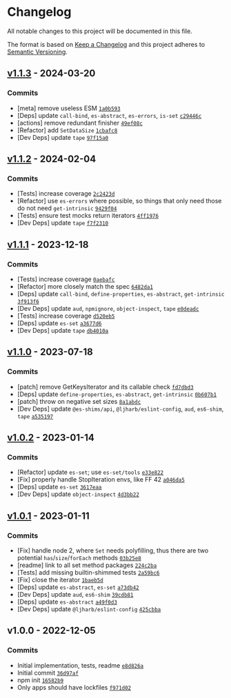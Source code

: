 # Changelog

All notable changes to this project will be documented in this file.

The format is based on [Keep a Changelog](https://keepachangelog.com/en/1.0.0/)
and this project adheres to [Semantic Versioning](https://semver.org/spec/v2.0.0.html).

## [v1.1.3](https://github.com/es-shims/Set.prototype.isDisjointFrom/compare/v1.1.2...v1.1.3) - 2024-03-20

### Commits

- [meta] remove useless ESM [`1a0b593`](https://github.com/es-shims/Set.prototype.isDisjointFrom/commit/1a0b59309a2327d39334f9ab2444db0d8977be38)
- [Deps] update `call-bind`, `es-abstract`, `es-errors`, `is-set` [`c29446c`](https://github.com/es-shims/Set.prototype.isDisjointFrom/commit/c29446c60345927b8c725aefae83a7329948aec8)
- [actions] remove redundant finisher [`49ef08c`](https://github.com/es-shims/Set.prototype.isDisjointFrom/commit/49ef08c2841ce48fc08773c8b4c5836919079fe4)
- [Refactor] add `SetDataSize` [`1cbafc8`](https://github.com/es-shims/Set.prototype.isDisjointFrom/commit/1cbafc8281df41dd9e937bdcb6f72c94ae02b822)
- [Dev Deps] update `tape` [`97f15a0`](https://github.com/es-shims/Set.prototype.isDisjointFrom/commit/97f15a0a2d068828aaee33fdb633e3dda3b84462)

## [v1.1.2](https://github.com/es-shims/Set.prototype.isDisjointFrom/compare/v1.1.1...v1.1.2) - 2024-02-04

### Commits

- [Tests] increase coverage [`2c2423d`](https://github.com/es-shims/Set.prototype.isDisjointFrom/commit/2c2423d354d61ec8fefac8ae0f1bc41882d582bb)
- [Refactor] use `es-errors` where possible, so things that only need those do not need `get-intrinsic` [`9429f04`](https://github.com/es-shims/Set.prototype.isDisjointFrom/commit/9429f04cb5114414dd8f94fe57f701897da7c4cf)
- [Tests] ensure test mocks return iterators [`4ff1976`](https://github.com/es-shims/Set.prototype.isDisjointFrom/commit/4ff1976caaa40aa269ae64b5e43c1b0c75da9763)
- [Dev Deps] update `tape` [`f7f2310`](https://github.com/es-shims/Set.prototype.isDisjointFrom/commit/f7f2310809891e51a7835bed9c9a50805040f04a)

## [v1.1.1](https://github.com/es-shims/Set.prototype.isDisjointFrom/compare/v1.1.0...v1.1.1) - 2023-12-18

### Commits

- [Tests] increase coverage [`0aebafc`](https://github.com/es-shims/Set.prototype.isDisjointFrom/commit/0aebafcc68460e5d9d92f6b5e9f1e6d80b340af0)
- [Refactor] more closely match the spec [`6482da1`](https://github.com/es-shims/Set.prototype.isDisjointFrom/commit/6482da1b9753036f41400644982c6d7b42552887)
- [Deps] update `call-bind`, `define-properties`, `es-abstract`, `get-intrinsic` [`3f913f6`](https://github.com/es-shims/Set.prototype.isDisjointFrom/commit/3f913f689b0909b02cb82e435f1acb910f4faa6d)
- [Dev Deps] update `aud`, `npmignore`, `object-inspect`, `tape` [`e0deadc`](https://github.com/es-shims/Set.prototype.isDisjointFrom/commit/e0deadc0289c3d68e5b4372d8030baf361b72be0)
- [Tests] increase coverage [`d520eb5`](https://github.com/es-shims/Set.prototype.isDisjointFrom/commit/d520eb54f15d6febb573af29cc4d5792441ef5ee)
- [Deps] update `es-set` [`a3677d6`](https://github.com/es-shims/Set.prototype.isDisjointFrom/commit/a3677d6cda023269e94463500eb1e9e5b58a6cf6)
- [Dev Deps] update `tape` [`db4010a`](https://github.com/es-shims/Set.prototype.isDisjointFrom/commit/db4010a51431f3b941084b414f419c075d5dc549)

## [v1.1.0](https://github.com/es-shims/Set.prototype.isDisjointFrom/compare/v1.0.2...v1.1.0) - 2023-07-18

### Commits

- [patch] remove GetKeysIterator and its callable check [`fd7dbd3`](https://github.com/es-shims/Set.prototype.isDisjointFrom/commit/fd7dbd3dde968596953cd0453e40ff544ed10a97)
- [Deps] update `define-properties`, `es-abstract`, `get-intrinsic` [`0b607b1`](https://github.com/es-shims/Set.prototype.isDisjointFrom/commit/0b607b19e71015825e14baf84b9b0f0e41ab6983)
- [patch] throw on negative set sizes [`8a1abdc`](https://github.com/es-shims/Set.prototype.isDisjointFrom/commit/8a1abdca8777cf4df3a27d12f0f623937c85dde6)
- [Dev Deps] update `@es-shims/api`, `@ljharb/eslint-config`, `aud`, `es6-shim`, `tape` [`a535197`](https://github.com/es-shims/Set.prototype.isDisjointFrom/commit/a535197b7acaff39d0da2158d58c27f549bc0d15)

## [v1.0.2](https://github.com/es-shims/Set.prototype.isDisjointFrom/compare/v1.0.1...v1.0.2) - 2023-01-14

### Commits

- [Refactor] update `es-set`; use `es-set/tools` [`e33e822`](https://github.com/es-shims/Set.prototype.isDisjointFrom/commit/e33e82223f5e1dddc36f22b5ad2b85232fe6f2d3)
- [Fix] properly handle StopIteration envs, like FF 42 [`a046da5`](https://github.com/es-shims/Set.prototype.isDisjointFrom/commit/a046da59547e2a69787da6cdbf28b5429d7b4a35)
- [Deps] update `es-set` [`3617eaa`](https://github.com/es-shims/Set.prototype.isDisjointFrom/commit/3617eaa710661c8e39fe9bc87a5a8ba81669b7fe)
- [Dev Deps] update `object-inspect` [`4d3bb22`](https://github.com/es-shims/Set.prototype.isDisjointFrom/commit/4d3bb22a6ff85d6384a3aa61944778b212ef2351)

## [v1.0.1](https://github.com/es-shims/Set.prototype.isDisjointFrom/compare/v1.0.0...v1.0.1) - 2023-01-11

### Commits

- [Fix] handle node 2, where `Set` needs polyfilling, thus there are two potential `has`/`size`/`forEach` methods [`03b25e8`](https://github.com/es-shims/Set.prototype.isDisjointFrom/commit/03b25e8455b57e5e833f325b3bd7b571b639abcb)
- [readme] link to all set method packages [`224c2ba`](https://github.com/es-shims/Set.prototype.isDisjointFrom/commit/224c2baf9596454bfaeb85aba27251a31fa72eff)
- [Tests] add missing builtin-shimmed tests [`2a59bc6`](https://github.com/es-shims/Set.prototype.isDisjointFrom/commit/2a59bc66ba4147eaeb4e781d3fbb18336f0ff03a)
- [Fix] close the iterator [`1baeb5d`](https://github.com/es-shims/Set.prototype.isDisjointFrom/commit/1baeb5d9b830dcf39749716f367339c7bf8ec063)
- [Deps] update `es-abstract`, `es-set` [`a73db42`](https://github.com/es-shims/Set.prototype.isDisjointFrom/commit/a73db42fd7fd384dbf21cc9e1e430dfb32877da2)
- [Dev Deps] update `aud`, `es6-shim` [`39cdb81`](https://github.com/es-shims/Set.prototype.isDisjointFrom/commit/39cdb816739f64bca51678d16905f2af201ddd35)
- [Deps] update `es-abstract` [`a49f0d3`](https://github.com/es-shims/Set.prototype.isDisjointFrom/commit/a49f0d3e0e9e85aa409c62fff3eaa1e26b2425bf)
- [Dev Deps] update `@ljharb/eslint-config` [`425cbba`](https://github.com/es-shims/Set.prototype.isDisjointFrom/commit/425cbbabb5450fb56171021abc7967a58457aa6e)

## v1.0.0 - 2022-12-05

### Commits

- Initial implementation, tests, readme [`e8d826a`](https://github.com/es-shims/Set.prototype.isDisjointFrom/commit/e8d826aab3eb10d7766eb2f079c5b463128d7398)
- Initial commit [`36d97af`](https://github.com/es-shims/Set.prototype.isDisjointFrom/commit/36d97af7182aec759f90e9687d8059e7f3f3f208)
- npm init [`16582b9`](https://github.com/es-shims/Set.prototype.isDisjointFrom/commit/16582b96b4e19d8c5f4e7d758a87280d3809d55a)
- Only apps should have lockfiles [`f971d02`](https://github.com/es-shims/Set.prototype.isDisjointFrom/commit/f971d02e376613b661d0be8e4e664c8a88803cf3)
